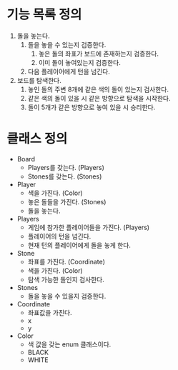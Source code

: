 # 기능 목록 정의

1. 돌을 놓는다.
    1. 돌을 놓을 수 있는지 검증한다.
        1. 놓은 돌의 좌표가 보드에 존재하는지 검증한다.
        2. 이미 돌이 놓여있는지 검증한다.
    2. 다음 플레이어에게 턴을 넘긴다.
2. 보드를 탐색한다.
    1. 놓인 돌의 주변 8개에 같은 색의 돌이 있는지 검사한다.
    2. 같은 색의 돌이 있을 시 같은 방향으로 탐색을 시작한다.
    3. 돌이 5개가 같은 방향으로 놓여 있을 시 승리한다.

# 클래스 정의

- Board
    - Players를 갖는다. (Players)
    - Stones를 갖는다. (Stones)
- Player
    - 색을 가진다. (Color)
    - 놓은 돌들을 가진다. (Stones)
    - 돌을 놓는다.
- Players
    - 게임에 참가한 플레이어들을 가진다. (Players)
    - 플레이어의 턴을 넘긴다.
    - 현재 턴의 플레이어에게 돌을 놓게 한다.
- Stone
    - 좌표를 가진다. (Coordinate)
    - 색을 가진다. (Color)
    - 탐색 가능한 돌인지 검사한다.
- Stones
    - 돌을 놓을 수 있을지 검증한다.
- Coordinate
    - 좌표값을 가진다.
    - x
    - y
- Color
    - 색 값을 갖는 enum 클래스이다.
    - BLACK
    - WHITE
